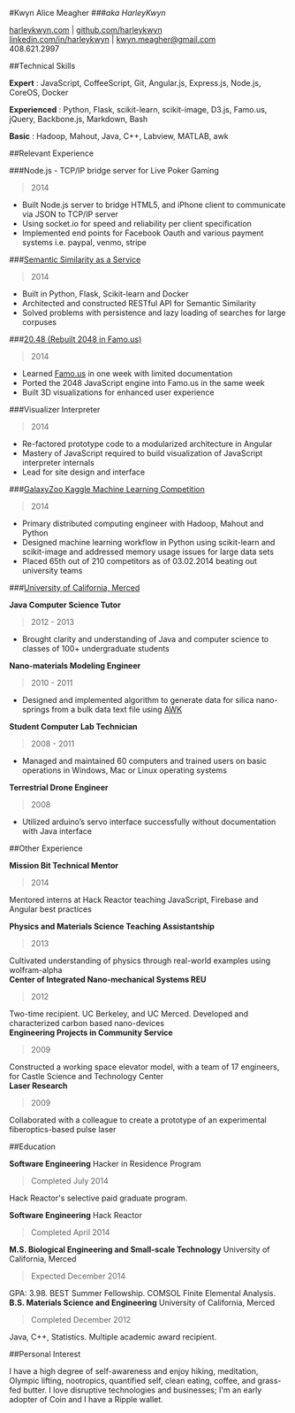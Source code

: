 #Kwyn Alice Meagher 
###_aka HarleyKwyn_
<div class="contact_info" markdown="1">

[harleykwyn.com](http://harleykwyn.com) | [github.com/harleykwyn](http://github.com/HarleyKwyn)  
[linkedin.com/in/harleykwyn](http://linkedin.com/in/harleykwyn) | [kwyn.meagher@gmail.com](kwyn.meagher@gmail.com)  
408.621.2997
</div>

##Technical Skills

__Expert__ :  JavaScript, CoffeeScript, Git, Angular.js, Express.js, Node.js, CoreOS, Docker  

__Experienced__ :  Python, Flask, scikit-learn, scikit-image, D3.js, Famo.us, jQuery, Backbone.js, Markdown, Bash  

__Basic__ :  Hadoop, Mahout, Java, C++, Labview, MATLAB, awk  

##Relevant Experience

###Node.js - TCP/IP bridge server for Live Poker Gaming
>2014

 - Built Node.js server to bridge HTML5, and iPhone client to communicate via JSON to TCP/IP server
 - Using socket.io for speed and reliability per client specification 
 - Implemented end points for Facebook Oauth and various payment systems i.e. paypal, venmo, stripe

###[Semantic Similarity as a Service](https://github.com/HarleyKwyn/sklearn)
>2014

 - Built in Python, Flask, Scikit-learn and Docker
 - Architected and constructed RESTful API for Semantic Similarity
 - Solved problems with persistence and lazy loading of searches for large corpuses

###[20.48 (Rebuilt 2048 in Famo.us)](http://harleykwyn.com/20.48/)
>2014

 - Learned [Famo.us](https://famo.us) in one week with limited documentation
 - Ported the 2048 JavaScript engine into Famo.us in the same week
 - Built 3D visualizations for enhanced user experience

###Visualizer Interpreter
>2014

  - Re-factored prototype code to a modularized architecture in Angular
  - Mastery of JavaScript required to build visualization of JavaScript interpreter internals
  - Lead for site design and interface

###[GalaxyZoo Kaggle Machine Learning Competition](http://galaxyquest.herokuapp.com/)
>2014

 - Primary distributed computing engineer with Hadoop, Mahout and Python
 - Designed machine learning workflow in Python using scikit-learn and scikit-image and addressed memory usage issues for large data sets
 - Placed 65th out of 210 competitors as of 03.02.2014 beating out university teams

###[University of California, Merced](http://www.ucmerced.edu/)

__Java Computer Science Tutor__ 
>2012 - 2013  

 - Brought clarity and understanding of Java and computer science to classes of 100+ undergraduate students  

__Nano-materials Modeling Engineer__ 
>2010 - 2011  

 - Designed and implemented algorithm to generate data for silica nano-springs from a bulk data text file using [AWK](http://en.wikipedia.org/wiki/AWK)

__Student Computer Lab Technician__ 
>2008 - 2011  

 - Managed and maintained 60 computers and trained users on basic operations in Windows, Mac or Linux operating systems  

__Terrestrial Drone Engineer__ 
>2008 

 - Utilized arduino’s servo  interface successfully without documentation with Java interface

##Other Experience

__Mission Bit Technical Mentor__
>2014

Mentored interns at Hack Reactor teaching JavaScript, Firebase and Angular best practices

__Physics and Materials Science Teaching Assistantship__
>2013  

Cultivated understanding of physics through real-world examples using wolfram-alpha  
__Center of Integrated Nano-mechanical Systems REU__ 
>2012

Two-time recipient. UC Berkeley, and UC Merced. Developed and characterized carbon based nano-devices  
__Engineering Projects in Community Service__ 
>2009  

Constructed a working space elevator model, with a team of 17 engineers, for Castle Science and Technology Center  
__Laser Research__ 
>2009  

Collaborated with a colleague to create a prototype of an experimental fiberoptics-based pulse laser

##Education

__Software Engineering__ Hacker in Residence Program
>Completed July 2014

Hack Reactor's selective paid graduate program.

__Software Engineering__ Hack Reactor
>Completed April 2014 

__M.S. Biological Engineering and Small-scale Technology__ University of California, Merced  
>Expected December 2014  

GPA: 3.98. BEST Summer Fellowship. COMSOL Finite Elemental Analysis.  
__B.S. Materials Science and Engineering__ University of California, Merced 
>Completed December 2012  

Java, C++, Statistics. Multiple academic award recipient.

##Personal Interest

  I have a high degree of self-awareness and enjoy hiking, meditation, Olympic lifting, nootropics, quantified self, clean eating, coffee, and grass-fed butter. I love disruptive technologies and businesses; I'm an early adopter of Coin and I have a Ripple wallet.

  

